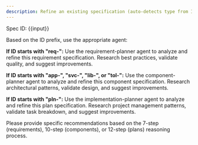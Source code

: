 ```yaml
---
description: Refine an existing specification (auto-detects type from ID)
---
```


Spec ID: {{input}}

Based on the ID prefix, use the appropriate agent:

**If ID starts with "req-":**
Use the requirement-planner agent to analyze and refine this requirement specification. Research best practices, validate quality, and suggest improvements.

**If ID starts with "app-", "svc-", "lib-", or "tol-":**
Use the component-planner agent to analyze and refine this component specification. Research architectural patterns, validate design, and suggest improvements.

**If ID starts with "pln-":**
Use the implementation-planner agent to analyze and refine this plan specification. Research project management patterns, validate task breakdown, and suggest improvements.

Please provide specific recommendations based on the 7-step (requirements), 10-step (components), or 12-step (plans) reasoning process.